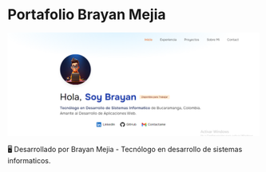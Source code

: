 # Portafolio Brayan Mejia

![alt text](image.png)

🖥️ Desarrollado por Brayan Mejia - Tecnólogo en desarrollo de sistemas informaticos.